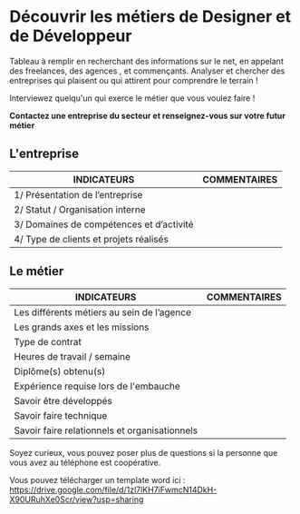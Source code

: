 # Découvrir les métiers de Designer et de Développeur

Tableau à remplir en recherchant des informations sur le net, en appelant des freelances, des agences , et commençants. Analyser et chercher des entreprises qui plaisent ou qui attirent pour comprendre le terrain !

Interviewez quelqu'un qui exerce le métier que vous voulez faire !

**Contactez une entreprise du secteur et renseignez-vous sur votre futur métier**

## L'entreprise

| INDICATEURS                              | COMMENTAIRES |
| ---------------------------------------- | ------------ |
| 1/ Présentation de l’entreprise          |
| 2/ Statut / Organisation interne         |
| 3/ Domaines de compétences et d’activité |
| 4/ Type de clients et projets réalisés   |

## Le métier

| INDICATEURS                                   | COMMENTAIRES |
| --------------------------------------------- | ------------ |
| Les différents métiers au sein de l’agence    |
| Les grands axes et les missions               |
| Type de contrat                               |
| Heures de travail / semaine                   |
| Diplôme(s) obtenu(s)                          |
| Expérience requise lors de l'embauche         |
| Savoir être développés                        |
| Savoir faire technique                        |
| Savoir faire relationnels et organisationnels |

Soyez curieux, vous pouvez poser plus de questions si la personne que vous avez au téléphone est coopérative.

Vous pouvez télécharger un template word ici : <https://drive.google.com/file/d/1zl7lKH7iFwmcN14DkH-X90URuhXe0Scr/view?usp=sharing>
